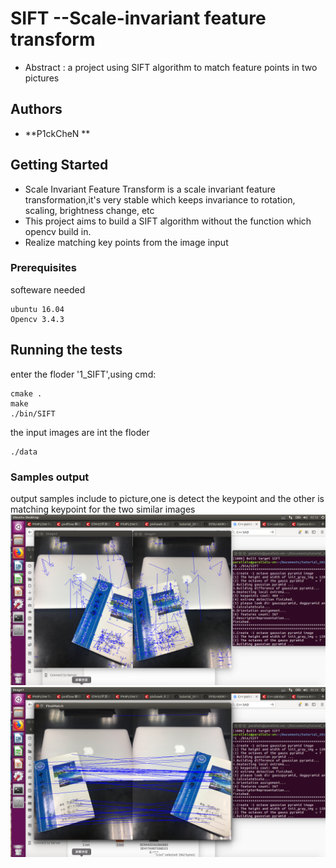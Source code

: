 # SIFT --Scale-invariant feature transform
* Abstract : a project using SIFT algorithm to match feature points in two pictures
## Authors
* **P1ckCheN **
## Getting Started
* Scale Invariant Feature Transform is a scale invariant feature transformation,it's very stable which keeps invariance to rotation, scaling, brightness change, etc
* This project aims to build a SIFT algorithm without the function which opencv build in.
* Realize matching key points from the image input
### Prerequisites
softeware needed
```
ubuntu 16.04
Opencv 3.4.3
```
## Running the tests
enter the floder '1_SIFT',using cmd:
```
cmake .
make
./bin/SIFT
```
the input images are int the floder
```
./data
```
### Samples output
output samples include to picture,one is detect the keypoint and the other is matching keypoint for the two similar images
![window](output/detectkeypoints.png)
![window](output/matchingkeypoints.png)
